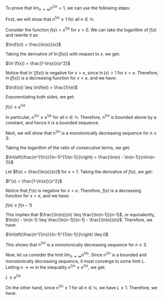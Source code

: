 To prove that $\lim_{n \to \infty} n^{1/n} = 1$, we can use the following steps:

First, we will show that $n^{1/n} \geq 1$ for all $n \in \mathbb{N}$:

Consider the function $f(x) = x^{1/x}$ for $x > 0$. We can take the logarithm of $f(x)$ and rewrite it as:

$\ln(f(x)) = \frac{\ln(x)}{x}$

Taking the derivative of $\ln(f(x))$ with respect to $x$, we get:

$\ln'(f(x)) = \frac{1-\ln(x)}{x^2}$

Notice that $\ln'(f(x))$ is negative for $x > e$, since $\ln(x) > 1$ for $x > e$. Therefore, $\ln(f(x))$ is a decreasing function for $x > e$, and we have:

$\ln(f(x)) \leq \ln(f(e)) = \frac{1}{e}$

Exponentiating both sides, we get:

$f(x) \leq e^{1/e}$

In particular, $n^{1/n} \leq e^{1/e}$ for all $n \in \mathbb{N}$. Therefore, $n^{1/n}$ is bounded above by a constant, and hence it is a bounded sequence.

Next, we will show that $n^{1/n}$ is a monotonically decreasing sequence for $n \geq 3$:

Taking the logarithm of the ratio of consecutive terms, we get:

$\ln\left(\frac{n^{1/n}}{(n-1)^{1/(n-1)}}\right) = \frac{\ln(n) - \ln(n-1)}{n\ln(n-1)}$

Let $f(x) = \frac{\ln(x)}{x}$ for $x > 1$. Taking the derivative of $f(x)$, we get:

$f'(x) = \frac{1-\ln(x)}{x^2}$

Notice that $f'(x)$ is negative for $x > e$. Therefore, $f(x)$ is a decreasing function for $x > e$, and we have:

$f(n) \leq f(n-1)$

This implies that $\frac{\ln(n)}{n} \leq \frac{\ln(n-1)}{n-1}$, or equivalently, $\ln(n) - \ln(n-1) \leq \frac{\ln(n-1)}{n-1} - \frac{\ln(n)}{n}$. Therefore, we have:

$\ln\left(\frac{n^{1/n}}{(n-1)^{1/(n-1)}}\right) \leq 0$

This shows that $n^{1/n}$ is a monotonically decreasing sequence for $n \geq 3$.

Now, let us consider the limit $\lim_{n \to \infty} n^{1/n}$. Since $n^{1/n}$ is a bounded and monotonically decreasing sequence, it must converge to some limit $L$. Letting $n \to \infty$ in the inequality $n^{1/n} \leq e^{1/e}$, we get:

$L \leq e^{1/e}$

On the other hand, since $n^{1/n} \geq 1$ for all $n \in \mathbb{N}$, we have $L \geq 1$. Therefore, we have:
